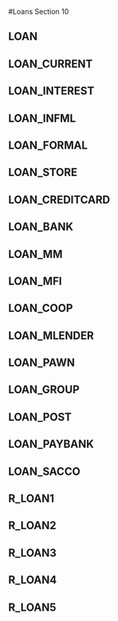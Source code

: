 #Loans Section 10
## LOAN
## LOAN_CURRENT
## LOAN_INTEREST
## LOAN_INFML
## LOAN_FORMAL
## LOAN_STORE
## LOAN_CREDITCARD
## LOAN_BANK
## LOAN_MM
## LOAN_MFI
## LOAN_COOP
## LOAN_MLENDER
## LOAN_PAWN
## LOAN_GROUP
## LOAN_POST
## LOAN_PAYBANK
## LOAN_SACCO
## R_LOAN1
## R_LOAN2
## R_LOAN3
## R_LOAN4
## R_LOAN5
